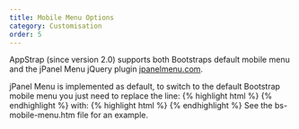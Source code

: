 ```yaml
---
title: Mobile Menu Options
category: Customisation
order: 5
---
```


AppStrap (since version 2.0) supports both Bootstraps default mobile menu and the jPanel Menu jQuery plugin [jpanelmenu.com](http://jpanelmenu.com/).

jPanel Menu is implemented as default, to switch to the default Bootstrap mobile menu you just need to replace the line:
{% highlight html %}
<a class="navbar-btn" data-toggle="jpanel-menu" data-target=".navbar-collapse">
{% endhighlight %}
with:
{% highlight html %}
<a class="navbar-btn" data-toggle="collapse" data-target=".navbar-collapse">
{% endhighlight %}
See the bs-mobile-menu.htm file for an example.